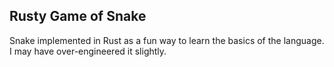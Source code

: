 ## Rusty Game of Snake

Snake implemented in Rust as a fun way to learn the basics of the language.
I may have over-engineered it slightly.
